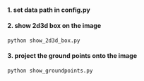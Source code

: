 #### 1. set data path in config.py

#### 2. show 2d3d box on the image
`python show_2d3d_box.py`

#### 3. project the ground points onto the image
`python show_groundpoints.py`
